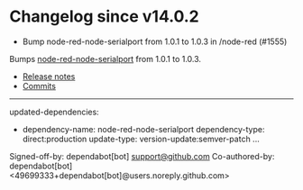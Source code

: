 # Changelog since v14.0.2
- Bump node-red-node-serialport from 1.0.1 to 1.0.3 in /node-red (#1555)

Bumps [node-red-node-serialport](https://github.com/node-red/node-red-nodes/tree/HEAD/tree/master/io/serialport) from 1.0.1 to 1.0.3.
- [Release notes](https://github.com/node-red/node-red-nodes/releases)
- [Commits](https://github.com/node-red/node-red-nodes/commits/HEAD/tree/master/io/serialport)

---
updated-dependencies:
- dependency-name: node-red-node-serialport
  dependency-type: direct:production
  update-type: version-update:semver-patch
...

Signed-off-by: dependabot[bot] <support@github.com>
Co-authored-by: dependabot[bot] <49699333+dependabot[bot]@users.noreply.github.com> 
